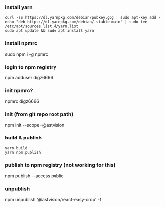 ### install yarn
```
curl -sS https://dl.yarnpkg.com/debian/pubkey.gpg | sudo apt-key add -
echo "deb https://dl.yarnpkg.com/debian/ stable main" | sudo tee /etc/apt/sources.list.d/yarn.list
sudo apt update && sudo apt install yarn
```

### install npmrc
sudo npm i -g npmrc

### login to npm registry
npm adduser digz6666

### init npmrc?
npmrc digz6666

### init (from git repo root path)
npm init --scope=@astvision

### build & publish
```
yarn build
yarn npm:publish
```

### publish to npm registry (not working for this)
npm publish --access public

### unpublish
npm unpublish '@astvision/react-easy-crop' -f
